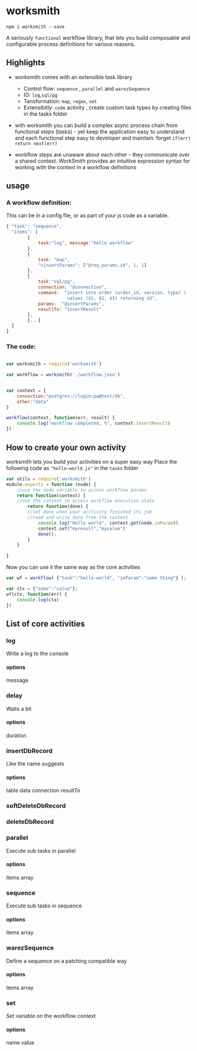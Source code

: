 # worksmith

```npm i worksmith --save```

A seriously ```functional``` workflow library, that lets you build composable and configurable process definitions for various reasons.


## Highlights
- worksmith comes with an extensible task library
  - Control flow:  ```sequence``` ,  ```parallel``` and ```warezSequence```
  - IO: ```log```,```sql/pg```
  - Tansformation: ```map```, ```regex```, ```set```
  - Extensibitly: ```code``` activity , create custom task types by creating files in the tasks folder

- with worksmith you can build a complex async process chain from functional steps (tasks) - yet keep the application easy to understand and each functional step easy to developer and maintain. forget ```if(err) return next(err)```
- workflow steps are unaware about each other - they communicate over a shared context. WorkSmith provides an intuitive expression syntax for working with the context in a workflow definitions
## usage

### A workflow definition:
This can be in a config file, or as part of your js code as a variable.

```javascript
{ "task": "sequence",
  "items": [
        {
            task:"log", message:"hello workflow"
        },
        {
            task: "map",
            ">insertParams": ["@req.params.id", 1, 1]
        },
        {
            task:"sql/pg",
            connection: "@connection",
            command:  "insert into order (order_id, version, type) \
                       values ($1, $2, $3) returning id",
            params:  "@insertParams",
            resultTo: "insertResult"
        },
        {...}
  ]
}
```

### The code:

```javascript

var worksmith = require('worksmith')

var workflow = worksmith('./workflow.json')


var context = {
    connection:"postgres://login:pw@host/db",
    other:"data"
}

workflow(context, function(err, result) {
    console.log("workflow completed, %", context.insertResult)
})


```

## How to create your own activity

worksmith lets you build your activities on a super easy way
Place the following code as ```"hello-world.js"``` in the ```tasks``` folder

```javascript
var utils = require('worksmith')
module.exports = function (node) {
    //use the node variable to access workflow params
    return function(context) {
    //use the context to access workflow execution state
        return function(done) {
        //set done when your acitivity finished its job
        //read and write data from the context
            console.log("Hello world", context.get(node.inParam))
            context.set("myresult","myvalue")
            done();
        }
    }

}
```
Now you can use it the same way as the core activities
```javascript
var wf = workflow( {"task":"hello-world", "inParam":"some thing"} );

var ctx = {"some":"value"};
wf(ctx, function(err) {
    console.log(ctx)
})
```

## List of core activities

### log
Write a log to the console
#### options
message

### delay
Waits a bit
#### options
duration

### insertDbRecord
Like the name suggests
#### options
table
data
connection
resultTo

### softDeleteDbRecord

### deleteDbRecord

### parallel
Execute sub tasks in parallel
#### options
items array

### sequence
Execute sub tasks in sequence
#### options
items array

### warezSequence
Define a sequence on a patching compatible way
#### options
items array


### set
Set variable on the workflow context
#### options
name
value


